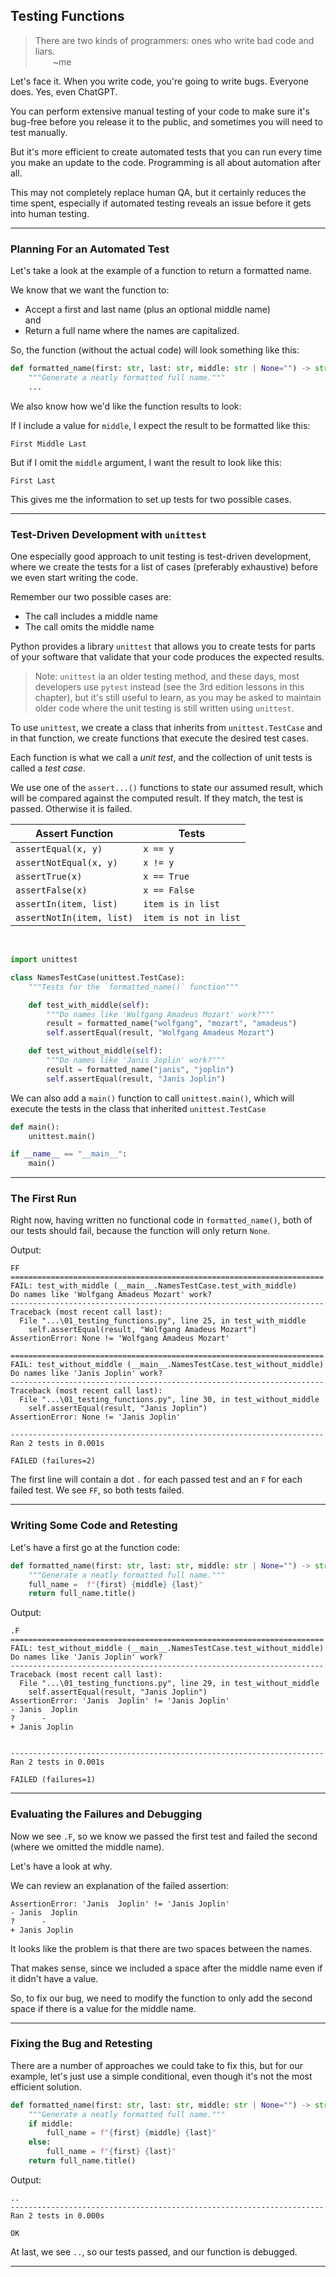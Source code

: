 ## Testing Functions

> There are two kinds of programmers: ones who write bad code and liars.  
> &emsp;&emsp;~me

Let's face it. When you write code, you're going to write bugs. Everyone does.
Yes, even ChatGPT.

You can perform extensive manual testing of your code to make sure it's 
bug-free before you release it to the public, and sometimes you will need to
test manually.

But it's more efficient to create automated tests that you can run every time
you make an update to the code. Programming is all about automation after all.

This may not completely replace human QA, but
it certainly reduces the time spent, especially if automated testing reveals
an issue before it gets into human testing.

---

### Planning For an Automated Test

Let's take a look at the example of a function to return a formatted name.

We know that we want the function to:

* Accept a first and last name (plus an optional middle name)  
  and
* Return a full name where the names are capitalized.

So, the function (without the actual code) will look something like this:

```python
def formatted_name(first: str, last: str, middle: str | None="") -> str:
    """Generate a neatly formatted full name."""
    ...
```

We also know how we'd like the function results to look:

If I include a value for `middle`, I expect the result to be formatted like this:

```
First Middle Last
```

But if I omit the `middle` argument, I want the result to look like this:

```
First Last
```

This gives me the information to set up tests for two possible cases.

---

### Test-Driven Development with `unittest`

One especially good approach to unit testing is test-driven development, where
we create the tests for a list of cases (preferably exhaustive) before we even
start writing the code.

Remember our two possible cases are:

* The call includes a middle name
* The call omits the middle name

Python provides a library `unittest` that allows you to create tests for parts 
of your software that validate that your code produces the expected results.

> Note: `unittest` ia an older testing method, and these days, most developers
> use `pytest` instead (see the 3rd edition lessons in this chapter), but it's
> still useful to learn, as you may be asked to maintain older code where the
> unit testing is still written using `unittest`.

To use `unittest`, we create a class that inherits from `unittest.TestCase`
and in that function, we create functions that execute the desired test cases.

Each function is what we call a *unit test*, and the collection of unit tests
is called a *test case*.

We use one of the `assert...()` functions to state our assumed result, which 
will be compared against the computed result. If they match, the test is 
passed. Otherwise it is failed.

|Assert Function|Tests|
|-|-|
|`assertEqual(x, y)`|`x == y`|
|`assertNotEqual(x, y)`|`x != y`|
|`assertTrue(x)`|`x == True`|
|`assertFalse(x)`|`x == False`|
|`assertIn(item, list)`|`item is in list`|
|`assertNotIn(item, list)`|`item is not in list`|
<br>

```python
import unittest

class NamesTestCase(unittest.TestCase):
    """Tests for the `formatted_name()` function"""

    def test_with_middle(self):
        """Do names like 'Wolfgang Amadeus Mozart' work?"""
        result = formatted_name("wolfgang", "mozart", "amadeus")
        self.assertEqual(result, "Wolfgang Amadeus Mozart")

    def test_without_middle(self):
        """Do names like 'Janis Joplin' work?"""
        result = formatted_name("janis", "joplin")
        self.assertEqual(result, "Janis Joplin")
```

We can also add a `main()` function to call `unittest.main()`, which will
execute the tests in the class that inherited `unittest.TestCase`

```python
def main():
    unittest.main()

if __name__ == "__main__":
    main()
```

---

### The First Run

Right now, having written no functional code in `formatted_name()`, both of our
tests should fail, because the function will only return `None`.

Output:

```
FF
======================================================================
FAIL: test_with_middle (__main__.NamesTestCase.test_with_middle)
Do names like 'Wolfgang Amadeus Mozart' work?
----------------------------------------------------------------------
Traceback (most recent call last):
  File "...\01_testing_functions.py", line 25, in test_with_middle
    self.assertEqual(result, "Wolfgang Amadeus Mozart")
AssertionError: None != 'Wolfgang Amadeus Mozart'

======================================================================
FAIL: test_without_middle (__main__.NamesTestCase.test_without_middle)
Do names like 'Janis Joplin' work?
----------------------------------------------------------------------
Traceback (most recent call last):
  File "...\01_testing_functions.py", line 30, in test_without_middle
    self.assertEqual(result, "Janis Joplin")
AssertionError: None != 'Janis Joplin'

----------------------------------------------------------------------
Ran 2 tests in 0.001s

FAILED (failures=2)
```

The first line will contain a dot `.` for each passed test and an `F` for each 
failed test. We see `FF`, so both tests failed.

---

### Writing Some Code and Retesting

Let's have a first go at the function code:

```python
def formatted_name(first: str, last: str, middle: str | None="") -> str:
    """Generate a neatly formatted full name."""
    full_name =  f"{first} {middle} {last}"
    return full_name.title()
```

Output:

```
.F
======================================================================
FAIL: test_without_middle (__main__.NamesTestCase.test_without_middle)
Do names like 'Janis Joplin' work?
----------------------------------------------------------------------
Traceback (most recent call last):
  File "...\01_testing_functions.py", line 29, in test_without_middle
    self.assertEqual(result, "Janis Joplin")
AssertionError: 'Janis  Joplin' != 'Janis Joplin'
- Janis  Joplin
?      -
+ Janis Joplin


----------------------------------------------------------------------
Ran 2 tests in 0.001s

FAILED (failures=1)
```

---

### Evaluating the Failures and Debugging

Now we see `.F`, so we know we passed the first test and failed the second 
(where we omitted the middle name).

Let's have a look at why.

We can review an explanation of the failed assertion:

```
AssertionError: 'Janis  Joplin' != 'Janis Joplin'
- Janis  Joplin
?      -
+ Janis Joplin
```

It looks like the problem is that there are two spaces between the names.

That makes sense, since we included a space after the middle name even if it
didn't have a value.

So, to fix our bug, we need to modify the function to only add the second space
if there is a value for the middle name.

---

### Fixing the Bug and Retesting

There are a number of approaches we could take to fix this, but for our
example, let's just use a simple conditional, even though it's not the most
efficient solution.

```python
def formatted_name(first: str, last: str, middle: str | None="") -> str:
    """Generate a neatly formatted full name."""
    if middle:
        full_name = f"{first} {middle} {last}"
    else:
        full_name = f"{first} {last}"
    return full_name.title()
```

Output:

```
..
----------------------------------------------------------------------
Ran 2 tests in 0.000s

OK
```

At last, we see `..`, so our tests passed, and our function is debugged.

---
